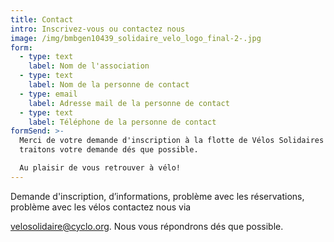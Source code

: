 ```yaml
---
title: Contact
intro: Inscrivez-vous ou contactez nous
image: /img/bmbgen10439_solidaire_velo_logo_final-2-.jpg
form:
  - type: text
    label: Nom de l'association
  - type: text
    label: Nom de la personne de contact
  - type: email
    label: Adresse mail de la personne de contact
  - type: text
    label: Téléphone de la personne de contact
formSend: >-
  Merci de votre demande d'inscription à la flotte de Vélos Solidaires! Nous
  traitons votre demande dés que possible.

  Au plaisir de vous retrouver à vélo!
---
```

Demande d'inscription, d’informations, problème avec les réservations, problème avec les vélos contactez nous via

velosolidaire@cyclo.org. Nous vous répondrons dés que possible.